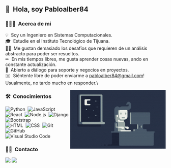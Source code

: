 ## 👋 &nbsp;Hola, soy Pabloalber84

### 👨🏻‍💻 &nbsp;Acerca de mi

💡 &nbsp;Soy un Ingeniero en Sistemas Computacionales.\
🎓 &nbsp;Estudie en el Instituto Tecnológico de Tijuana.\
👷‍♂️ &nbsp;Me gustan demasiado los desafíos que requieren de un análisis abstracto para poder ser resueltos.\
✏ &nbsp;En mis tiempos libres, me gusta aprender cosas nuevas, ando en constante actualización.\
💬 &nbsp;Abierto a diálogo para soporte y negocios en proyectos.\
✉️ &nbsp;Siéntente libre de poder enviarme a pabloalber84@gmail.com! Usualmente, no tardo mucho en responder.\

<img alt="Night Coding" src="https://raw.githubusercontent.com/pabloalber84/pabloalber84/master/assets/Night-Coding.gif" align="right"/>

### 🛠 &nbsp;Conocimientos

![Python](https://img.shields.io/badge/-Python-05122A?style=flat&logo=python)&nbsp;
![JavaScript](https://img.shields.io/badge/-JavaScript-05122A?style=flat&logo=javascript)&nbsp;
![React](https://img.shields.io/badge/-React-05122A?style=flat&logo=react)&nbsp;
![Node.js](https://img.shields.io/badge/-Node.js-05122A?style=flat&logo=node.js)&nbsp;
![Django](https://img.shields.io/badge/-Django-05122A?style=flat&logo=django&logoColor=092E20)&nbsp;
![Bootstrap](https://img.shields.io/badge/-Bootstrap-05122A?style=flat&logo=bootstrap&logoColor=563D7C)\
![HTML](https://img.shields.io/badge/-HTML-05122A?style=flat&logo=HTML5)&nbsp;
![CSS](https://img.shields.io/badge/-CSS-05122A?style=flat&logo=CSS3&logoColor=1572B6)&nbsp;
![Git](https://img.shields.io/badge/-Git-05122A?style=flat&logo=git)&nbsp;
![GitHub](https://img.shields.io/badge/-GitHub-05122A?style=flat&logo=github)&nbsp;
![Visual Studio Code](https://img.shields.io/badge/-Visual%20Studio%20Code-05122A?style=flat&logo=visual-studio-code&logoColor=007ACC)&nbsp;


### 🤝🏻 &nbsp;Contacto
<!-- <a href="https://pabloalber84.com"><img src="https://img.shields.io/badge/-adityavsingh.com-3423A6?style=flat&logo=Google-Chrome&logoColor=white"/></a> -->
<a href="https://www.linkedin.com/in/pabloalber84"><img src="https://img.shields.io/badge/-Pabloalber84-0077B5?style=flat&logo=Linkedin&logoColor=white"/></a>
<a href="mailto:pabloalber84@gmail.com"><img src="https://img.shields.io/badge/pabloalber84@gmail.com-D14836?style=flat&logo=Gmail&logoColor=white"/></a>

<!-- Part Template from AVS1508 -->
